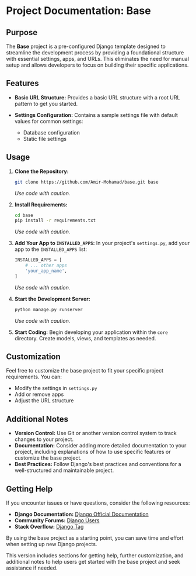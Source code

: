 
# Project Documentation: Base

## Purpose
The **Base** project is a pre-configured Django template designed to streamline the development process by providing a foundational structure with essential settings, apps, and URLs. This eliminates the need for manual setup and allows developers to focus on building their specific applications.

## Features

  
- **Basic URL Structure:** Provides a basic URL structure with a root URL pattern to get you started.

- **Settings Configuration:** Contains a sample settings file with default values for common settings:
  - Database configuration
  - Static file settings


## Usage

1. **Clone the Repository:**
   ```bash
   git clone https://github.com/Amir-Mohamad/base.git base
   ```
   *Use code with caution.*

2. **Install Requirements:**
   ```bash
   cd base
   pip install -r requirements.txt
   ```
   *Use code with caution.*



3. **Add Your App to `INSTALLED_APPS`:**
   In your project's `settings.py`, add your app to the `INSTALLED_APPS` list:
   ```python
   INSTALLED_APPS = [
       # ... other apps
       'your_app_name',
   ]
   ```
   *Use code with caution.*

4. **Start the Development Server:**
   ```bash
   python manage.py runserver
   ```
   *Use code with caution.*

5. **Start Coding:**
   Begin developing your application within the `core` directory. Create models, views, and templates as needed.

## Customization
Feel free to customize the base project to fit your specific project requirements. You can:
- Modify the settings in `settings.py`
- Add or remove apps
- Adjust the URL structure

## Additional Notes

- **Version Control:** Use Git or another version control system to track changes to your project.
- **Documentation:** Consider adding more detailed documentation to your project, including explanations of how to use specific features or customize the base project.
- **Best Practices:** Follow Django's best practices and conventions for a well-structured and maintainable project.

## Getting Help

If you encounter issues or have questions, consider the following resources:
- **Django Documentation:** [Django Official Documentation](https://docs.djangoproject.com/)
- **Community Forums:** [Django Users](https://groups.google.com/forum/#!forum/django-users)
- **Stack Overflow:** [Django Tag](https://stackoverflow.com/questions/tagged/django)

By using the base project as a starting point, you can save time and effort when setting up new Django projects.


This version includes sections for getting help, further customization, and additional notes to help users get started with the base project and seek assistance if needed.
